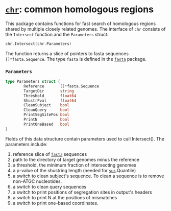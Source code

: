 # [`chr`](hhttps://owncloud.gwdg.de/index.php/s/rUiY9yfvhxMp0ja): common homologous regions
This package contains functions for fast search of homologous regions shared by multiple closely related genomes. The interface of `chr` consists of the `Intersect` function and the `Parameters` struct:
```go
chr.Intersect(chr.Parameters)
```
The function returns a slice of pointers to fasta sequences `[]*fasta.Sequence`. The type `fasta` is defined in the [`fasta`](https://github.com/IvanTsers/fasta) package.

### `Parameters`
```go
type Parameters struct {
        Reference       []*fasta.Sequence
        TargetDir       string
        Threshold       float64
        ShustrPval      float64
        CleanSubject    bool
        CleanQuery      bool
        PrintSegSitePos bool
        PrintN          bool
        PrintOneBased   bool
}
```
 Fields of this data structure contain parameters used to call Intersect().
    The parameters include: 

 1. reference slice of [`fasta`](https://github.com/IvanTsers/fasta) sequences
 2. path to the directory of target genomes minus the reference
 3. a threshold, the minimum fraction of intersecting genomes
 4. a p-value of the shustring length (needed for [`sus`](https://github.com/evolbioinf/sus).Quantile)
 5. a switch to clean subject's sequence. To clean a sequence is to remove non-ATGC nucleotides.
 6. a switch to clean query sequences
 7. a switch to print positions of segregation sites in output's headers
 8. a switch to print N at the positions of mismatches
 9. a switch to print one-based coordinates.